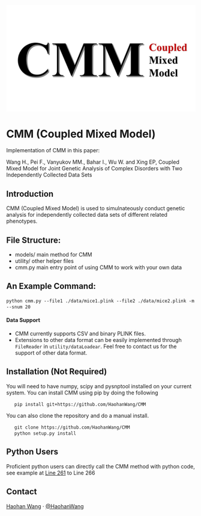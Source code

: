 ![CMM](cmm.PNG "Coupled Mixed Model")

# CMM (Coupled Mixed Model)

Implementation of CMM in this paper:

Wang H., Pei F., Vanyukov MM., Bahar I., Wu W. and Xing EP, Coupled Mixed Model for Joint Genetic Analysis of Complex Disorders with Two Independently Collected Data Sets

## Introduction

CMM (Coupled Mixed Model) is used to simulnateously conduct genetic analysis for independently collected data sets of different related phenotypes.

## File Structure:

* models/ main method for CMM
* utility/ other helper files
* cmm.py main entry point of using CMM to work with your own data

## An Example Command:

```
python cmm.py --file1 ./data/mice1.plink --file2 ./data/mice2.plink -m --snum 20
```

#### Data Support
* CMM currently supports CSV and binary PLINK files.
* Extensions to other data format can be easily implemented through `FileReader` in `utility/dataLoadear`. Feel free to contact us for the support of other data format.

## Installation (Not Required)
You will need to have numpy, scipy and pysnptool installed on your current system.
You can install CMM using pip by doing the following

```
   pip install git+https://github.com/HaohanWang/CMM
```

You can also clone the repository and do a manual install.
```
   git clone https://github.com/HaohanWang/CMM
   python setup.py install
```

## Python Users
Proficient python users can directly call the CMM method with python code, see example at [Line 261](https://github.com/HaohanWang/CMM/blob/master/cmm.py#L261) to Line 266

## Contact
[Haohan Wang](http://www.cs.cmu.edu/~haohanw/)
&middot;
[@HaohanWang](https://twitter.com/HaohanWang)

